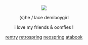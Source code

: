 &nbsp;
<div align="center">

![](https://spotify-github-profile.kittinanx.com/api/view.svg?uid=314mkicxlkkdu2xbfq5sn4qlspni&cover_image=false&theme=default&show_offline=false&background_color=121212&interchange=true&bar_color=d09951)

(s)he / lace demiboygirl

i love my friends & oomfies !
  
 [rentry](https://rentry.co/wrecked) [retrospring](https://retrospring.net/@hbo) [neospring](https://neospring.org/@p5) [atabook](https://dracula.atabook.org) 
<div>
  
